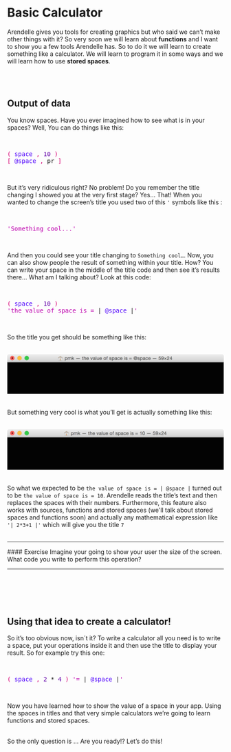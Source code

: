 # Basic Calculator
Arendelle gives you tools for creating graphics but who said we can’t make other things with it? So very soon we will learn about **functions** and I want to show you a few tools Arendelle has. So to do it we will learn to create something like a calculator. We will learn to program it in some ways and we will learn how to use **stored spaces**.<br>

<br><br>
## Output of data
You know spaces. Have you ever imagined how to see what is in your spaces? Well, You can do things like this:

<!-- [+] Marker.js 1.14 : Code Block --><br>

<pre><span style="color: #D60073;">(</span><span style="color: #4E00FC;"> space </span><span style="color: #D60073;">,</span> <span style="color: #6200A8;">10</span> <span style="color: #D60073;">)</span> <br><span style="color: #D60073;">[</span> <span style="color: #4E00FC;">@space </span><span style="color: #D60073;">,</span> pr <span style="color: #D60073;">]</span></pre>

<!-- [-] Marker.js 1.14 : Code Block --><br>

But it’s very ridiculous right? No problem! Do you remember the title changing I showed you at the very first stage? Yes… That!
When you wanted to change the screen’s title you used two of this `'` symbols like this :

<!-- CLIFF HIGHLIGHTER 0.01 DEV GENERATED CODE BLOCK--><br>

<pre style="font-family: Monospace;">
<span style="color:#BD00AD">'Something cool...'</span></pre>

<!-- CLIFF HIGHLIGHTER 0.01 DEV GENERATED CODE BLOCK--><br>

And then you could see your title changing to `Something cool…`. Now, you can also show people the result of something within your title. How? You can write your space in the middle of the title code and then see it’s results there… What am I talking about? Look at this code:

<!-- [+] Marker.js 1.14 : Code Block --><br>

<pre><span style="color: #D60073;">(</span><span style="color: #4E00FC;"> space </span><span style="color: #D60073;">,</span> <span style="color: #6200A8;">10</span> <span style="color: #D60073;">)</span><br><span style="color: #BD00AD;">'the value of space is = </span>| <span style="color: #4E00FC;">@space </span>|<span style="color: #BD00AD;">'</span></pre>

<!-- [-] Marker.js 1.14 : Code Block --><br>

So the title you get should be something like this:

<br>
<center>
<img src="1.png" style="width:35pc;"></img>
</center><br>

But something very cool is what you’ll get is actually something like this:

<br>
<center>
<img src="2.png" style="width:35pc;"></img>
</center><br>

So what we expected to be `the value of space is = | @space |` turned out to be `the value of space is = 10`. Arendelle reads the title’s text and then replaces the spaces with their numbers. Furthermore, this feature also works with sources, functions and stored spaces (we'll talk about stored spaces and functions soon) and actually any mathematical expression like `'| 2*3+1 |'` which will give you the title `7`<br><br>

<hr>
#### Exercise
Imagine your going to show your user the size of the screen. What code you write to perform this operation?
<hr><br>

<br><br>
## Using that idea to create a calculator!
So it’s too obvious now, isn´t it? To write a calculator all you need is to write a space, put your operations inside it and then use the title to display your result. So for example try this one:

<!-- [+] Marker.js 1.14 : Code Block --><br>

<pre><span style="color: #D60073;">(</span><span style="color: #4E00FC;"> space </span><span style="color: #D60073;">,</span> <span style="color: #6200A8;">2</span> * <span style="color: #6200A8;">4</span> <span style="color: #D60073;">)</span> <span style="color: #BD00AD;">'= </span>| <span style="color: #4E00FC;">@space </span>|<span style="color: #BD00AD;">'</span></pre>

<!-- [-] Marker.js 1.14 : Code Block --><br>

Now you have learned how to show the value of a space in your app. Using the spaces in titles and that very simple calculators we’re going to learn functions and stored spaces.<br><br>

So the only question is … Are you ready!? Let’s do this!
